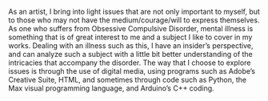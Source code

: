  As an artist, I bring into light issues that are not only important to myself, but to those who may not have the medium/courage/will to express themselves. As one who suffers from Obsessive Compulsive Disorder, mental illness is something that is of great interest to me and a subject I like to cover in my works. Dealing with an illness such as this, I have an insider’s perspective, and can analyze such a subject with a little bit better understanding of the intricacies that accompany the disorder. The way that I choose to explore issues is through the use of digital media, using programs such as Adobe’s Creative Suite, HTML, and sometimes through code such as Python, the Max visual programming language, and Arduino’s C++ coding. 
